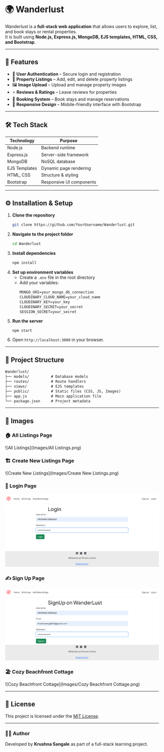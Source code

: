 # 🌍 Wanderlust

Wanderlust is a **full-stack web application** that allows users to explore, list, and book stays or rental properties.  
It is built using **Node.js, Express.js, MongoDB, EJS templates, HTML, CSS, and Bootstrap**.

---

## 🚀 Features

- 🔐 **User Authentication** – Secure login and registration  
- 🏡 **Property Listings** – Add, edit, and delete property listings  
- 🖼️ **Image Upload** – Upload and manage property images  
- ⭐ **Reviews & Ratings** – Leave reviews for properties  
- 📅 **Booking System** – Book stays and manage reservations  
- 🎨 **Responsive Design** – Mobile-friendly interface with Bootstrap  

---

## 🛠️ Tech Stack

| Technology     | Purpose                      |
|----------------|-----------------------------|
| Node.js        | Backend runtime             |
| Express.js     | Server-side framework       |
| MongoDB        | NoSQL database              |
| EJS Templates  | Dynamic page rendering      |
| HTML, CSS      | Structure & styling         |
| Bootstrap      | Responsive UI components    |

---

## ⚙️ Installation & Setup

1. **Clone the repository**
   ```bash
   git clone https://github.com/YourUsername/Wanderlust.git
   ```
2. **Navigate to the project folder**
   ```bash
   cd Wanderlust
   ```
3. **Install dependencies**
   ```bash
   npm install
   ```
4. **Set up environment variables**
   - Create a `.env` file in the root directory
   - Add your variables:
     ```
     MONGO_URI=your_mongo_db_connection
     CLOUDINARY_CLOUD_NAME=your_cloud_name
     CLOUDINARY_KEY=your_key
     CLOUDINARY_SECRET=your_secret
     SESSION_SECRET=your_secret
     ```
5. **Run the server**
   ```bash
   npm start
   ```
6. Open `http://localhost:3000` in your browser.

---

## 📂 Project Structure

```
Wanderlust/
├── models/          # Database models
├── routes/          # Route handlers
├── views/           # EJS templates
├── public/          # Static files (CSS, JS, Images)
├── app.js           # Main application file
└── package.json     # Project metadata
```

---
## 📸 Images

### 🏠 All Listings Page
![All Listings](Images/All Listings.png)

### 🏗️ Create New Listings Page
![Create New Listings](Images/Create New Listings.png)

### 🔐 Login Page
![Login](Images/Login.png)

### ✍️ Sign Up Page
![Sign Up](Images/SignUp.png)

### 🏖️ Cozy Beachfront Cottage
![Cozy Beachfront Cottage](Images/Cozy Beachfront Cottage.png)

---

## 📜 License
This project is licensed under the [MIT License](LICENSE).

---

### 👨‍💻 Author
Developed by **Krushna Sangale** as part of a full-stack learning project.
